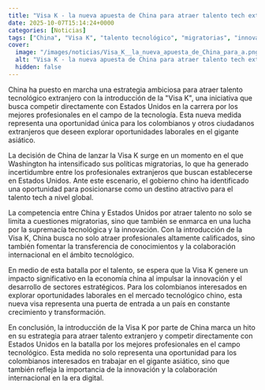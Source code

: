 ```yaml
---
title: "Visa K - la nueva apuesta de China para atraer talento tech extranjero (y una oportunidad para los colombianos)"
date: 2025-10-07T15:14:24+0000
categories: [Noticias]
tags: ["China", "Visa K", "talento tecnológico", "migratorias", "innovación", "economía china", "mercado tecnológico."]
cover:
  image: "/images/noticias/Visa_K__la_nueva_apuesta_de_China_para_a.png"
  alt: "Visa K - la nueva apuesta de China para atraer talento tech extranjero (y una oportunidad para los colombianos)"
  hidden: false
---
```


China ha puesto en marcha una estrategia ambiciosa para atraer talento tecnológico extranjero con la introducción de la "Visa K", una iniciativa que busca competir directamente con Estados Unidos en la carrera por los mejores profesionales en el campo de la tecnología. Esta nueva medida representa una oportunidad única para los colombianos y otros ciudadanos extranjeros que deseen explorar oportunidades laborales en el gigante asiático.

La decisión de China de lanzar la Visa K surge en un momento en el que Washington ha intensificado sus políticas migratorias, lo que ha generado incertidumbre entre los profesionales extranjeros que buscan establecerse en Estados Unidos. Ante este escenario, el gobierno chino ha identificado una oportunidad para posicionarse como un destino atractivo para el talento tech a nivel global.

La competencia entre China y Estados Unidos por atraer talento no solo se limita a cuestiones migratorias, sino que también se enmarca en una lucha por la supremacía tecnológica y la innovación. Con la introducción de la Visa K, China busca no solo atraer profesionales altamente calificados, sino también fomentar la transferencia de conocimientos y la colaboración internacional en el ámbito tecnológico.

En medio de esta batalla por el talento, se espera que la Visa K genere un impacto significativo en la economía china al impulsar la innovación y el desarrollo de sectores estratégicos. Para los colombianos interesados en explorar oportunidades laborales en el mercado tecnológico chino, esta nueva visa representa una puerta de entrada a un país en constante crecimiento y transformación.

En conclusión, la introducción de la Visa K por parte de China marca un hito en su estrategia para atraer talento extranjero y competir directamente con Estados Unidos en la batalla por los mejores profesionales en el campo tecnológico. Esta medida no solo representa una oportunidad para los colombianos interesados en trabajar en el gigante asiático, sino que también refleja la importancia de la innovación y la colaboración internacional en la era digital.
